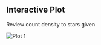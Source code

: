 ## Interactive Plot

Review count density to stars given

![Plot 1](https://i.imgur.com/sytW8pJ.gifv)

